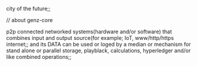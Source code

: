 city of the future;;

// about genz-core


p2p connected networked systems(hardware and/or software) 
that combines input and output source(for example; IoT, 
www/http/https internet;;
and its DATA can be used or loged by a median or mechanism for stand alone or parallel storage, playblack, calculations, hyperledger and/or like combined operations;;
